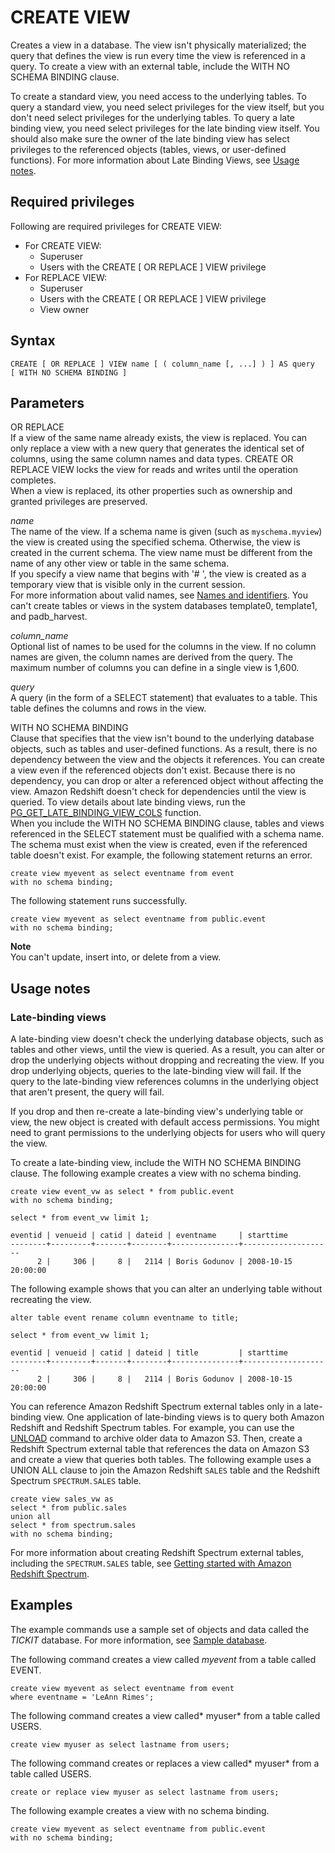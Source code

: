 # CREATE VIEW<a name="r_CREATE_VIEW"></a>

Creates a view in a database\. The view isn't physically materialized; the query that defines the view is run every time the view is referenced in a query\. To create a view with an external table, include the WITH NO SCHEMA BINDING clause\.

To create a standard view, you need access to the underlying tables\. To query a standard view, you need select privileges for the view itself, but you don't need select privileges for the underlying tables\. To query a late binding view, you need select privileges for the late binding view itself\. You should also make sure the owner of the late binding view has select privileges to the referenced objects \(tables, views, or user\-defined functions\)\. For more information about Late Binding Views, see [Usage notes](#r_CREATE_VIEW_usage_notes)\.

## Required privileges<a name="r_CREATE_VIEW-privileges"></a>

Following are required privileges for CREATE VIEW:
+ For CREATE VIEW:
  + Superuser
  + Users with the CREATE \[ OR REPLACE \] VIEW privilege
+ For REPLACE VIEW:
  + Superuser
  + Users with the CREATE \[ OR REPLACE \] VIEW privilege
  + View owner

## Syntax<a name="r_CREATE_VIEW-synopsis"></a>

```
CREATE [ OR REPLACE ] VIEW name [ ( column_name [, ...] ) ] AS query
[ WITH NO SCHEMA BINDING ]
```

## Parameters<a name="r_CREATE_VIEW-parameters"></a>

OR REPLACE   
If a view of the same name already exists, the view is replaced\. You can only replace a view with a new query that generates the identical set of columns, using the same column names and data types\. CREATE OR REPLACE VIEW locks the view for reads and writes until the operation completes\.  
When a view is replaced, its other properties such as ownership and granted privileges are preserved\. 

 *name*   
The name of the view\. If a schema name is given \(such as `myschema.myview`\) the view is created using the specified schema\. Otherwise, the view is created in the current schema\. The view name must be different from the name of any other view or table in the same schema\.   
If you specify a view name that begins with '\# ', the view is created as a temporary view that is visible only in the current session\.  
For more information about valid names, see [Names and identifiers](r_names.md)\. You can't create tables or views in the system databases template0, template1, and padb\_harvest\.

 *column\_name*   
Optional list of names to be used for the columns in the view\. If no column names are given, the column names are derived from the query\. The maximum number of columns you can define in a single view is 1,600\.

 *query*   
A query \(in the form of a SELECT statement\) that evaluates to a table\. This table defines the columns and rows in the view\. 

 WITH NO SCHEMA BINDING   
Clause that specifies that the view isn't bound to the underlying database objects, such as tables and user\-defined functions\. As a result, there is no dependency between the view and the objects it references\. You can create a view even if the referenced objects don't exist\. Because there is no dependency, you can drop or alter a referenced object without affecting the view\. Amazon Redshift doesn't check for dependencies until the view is queried\. To view details about late binding views, run the [PG\_GET\_LATE\_BINDING\_VIEW\_COLS](PG_GET_LATE_BINDING_VIEW_COLS.md) function\.  
When you include the WITH NO SCHEMA BINDING clause, tables and views referenced in the SELECT statement must be qualified with a schema name\. The schema must exist when the view is created, even if the referenced table doesn't exist\. For example, the following statement returns an error\.   

```
create view myevent as select eventname from event
with no schema binding;
```
The following statement runs successfully\.  

```
create view myevent as select eventname from public.event
with no schema binding;
```

**Note**  
You can't update, insert into, or delete from a view\. 

## Usage notes<a name="r_CREATE_VIEW_usage_notes"></a>



### Late\-binding views<a name="r_CREATE_VIEW_late-binding-views"></a>

A late\-binding view doesn't check the underlying database objects, such as tables and other views, until the view is queried\. As a result, you can alter or drop the underlying objects without dropping and recreating the view\. If you drop underlying objects, queries to the late\-binding view will fail\. If the query to the late\-binding view references columns in the underlying object that aren't present, the query will fail\. 

 If you drop and then re\-create a late\-binding view's underlying table or view, the new object is created with default access permissions\. You might need to grant permissions to the underlying objects for users who will query the view\. 

To create a late\-binding view, include the WITH NO SCHEMA BINDING clause\. The following example creates a view with no schema binding\. 

```
create view event_vw as select * from public.event
with no schema binding;
```

```
select * from event_vw limit 1;
            
eventid | venueid | catid | dateid | eventname     | starttime
--------+---------+-------+--------+---------------+--------------------
      2 |     306 |     8 |   2114 | Boris Godunov | 2008-10-15 20:00:00
```

The following example shows that you can alter an underlying table without recreating the view\. 

```
alter table event rename column eventname to title;
```

```
select * from event_vw limit 1;
            
eventid | venueid | catid | dateid | title         | starttime
--------+---------+-------+--------+---------------+--------------------
      2 |     306 |     8 |   2114 | Boris Godunov | 2008-10-15 20:00:00
```

You can reference Amazon Redshift Spectrum external tables only in a late\-binding view\. One application of late\-binding views is to query both Amazon Redshift and Redshift Spectrum tables\. For example, you can use the [UNLOAD](r_UNLOAD.md) command to archive older data to Amazon S3\. Then, create a Redshift Spectrum external table that references the data on Amazon S3 and create a view that queries both tables\. The following example uses a UNION ALL clause to join the Amazon Redshift `SALES` table and the Redshift Spectrum `SPECTRUM.SALES` table\.

```
create view sales_vw as
select * from public.sales
union all
select * from spectrum.sales
with no schema binding;
```

For more information about creating Redshift Spectrum external tables, including the `SPECTRUM.SALES` table, see [Getting started with Amazon Redshift Spectrum](c-getting-started-using-spectrum.md)\.

## Examples<a name="r_CREATE_VIEW-examples"></a>

The example commands use a sample set of objects and data called the *TICKIT* database\. For more information, see [Sample database](https://docs.aws.amazon.com/redshift/latest/dg/c_sampledb.html)\.

The following command creates a view called *myevent* from a table called EVENT\. 

```
create view myevent as select eventname from event
where eventname = 'LeAnn Rimes';
```

The following command creates a view called* myuser* from a table called USERS\. 

```
create view myuser as select lastname from users;
```

The following command creates or replaces a view called* myuser* from a table called USERS\. 

```
create or replace view myuser as select lastname from users;
```

The following example creates a view with no schema binding\. 

```
create view myevent as select eventname from public.event
with no schema binding;
```
